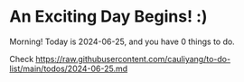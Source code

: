 # An Exciting Day Begins! :)

Morning! Today is 2024-06-25, and you have 0 things to do.

Check https://raw.githubusercontent.com/cauliyang/to-do-list/main/todos/2024-06-25.md